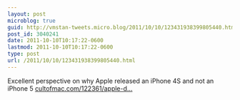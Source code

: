 ```yaml
---
layout: post
microblog: true
guid: http://vmstan-tweets.micro.blog/2011/10/10/123431938399805440.html
post_id: 3040241
date: 2011-10-10T10:17:22-0600
lastmod: 2011-10-10T10:17:22-0600
type: post
url: /2011/10/10/123431938399805440.html
---
```

Excellent perspective on why Apple released an iPhone 4S and not an iPhone 5 <a href="http://www.cultofmac.com/122361/apple-didnt-release-an-iphone-5-this-year-because-they-dont-want-anyone-to-feel-left-out-opinion/">cultofmac.com/122361/apple-d…</a>
